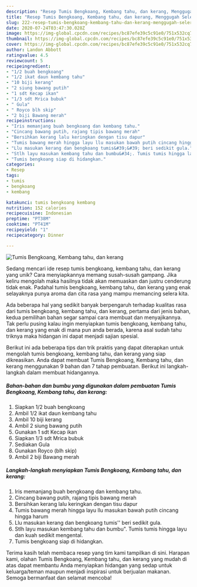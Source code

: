 ```yaml
---
description: "Resep Tumis Bengkoang, Kembang tahu, dan kerang, Menggugah Selera"
title: "Resep Tumis Bengkoang, Kembang tahu, dan kerang, Menggugah Selera"
slug: 222-resep-tumis-bengkoang-kembang-tahu-dan-kerang-menggugah-selera
date: 2020-07-24T03:47:30.028Z
image: https://img-global.cpcdn.com/recipes/bc87efe39c5c91e0/751x532cq70/tumis-bengkoang-kembang-tahu-dan-kerang-foto-resep-utama.jpg
thumbnail: https://img-global.cpcdn.com/recipes/bc87efe39c5c91e0/751x532cq70/tumis-bengkoang-kembang-tahu-dan-kerang-foto-resep-utama.jpg
cover: https://img-global.cpcdn.com/recipes/bc87efe39c5c91e0/751x532cq70/tumis-bengkoang-kembang-tahu-dan-kerang-foto-resep-utama.jpg
author: Landon Abbott
ratingvalue: 4.5
reviewcount: 5
recipeingredient:
- "1/2 buah bengkoang"
- "1/2 ikat daun kembang tahu"
- "10 biji kerang"
- "2 siung bawang putih"
- "1 sdt Kecap ikan"
- "1/3 sdt Mrica bubuk"
- " Gula"
- " Royco blh skip"
- "2 biji Bawang merah"
recipeinstructions:
- "Iris memanjang buah bengkoang dan kembang tahu."
- "Cincang bawang putih, rajang tipis bawang merah"
- "Bersihkan kerang lalu keringkan dengan tisu dapur"
- "Tumis bawang merah hingga layu llu masukan bawah putih cincang hingga harum"
- "Llu masukan kerang dan bengkoang tumis&#39;&#39; beri sedikit gula."
- "Stlh layu masukan kembang tahu dan bumbu&#34;. Tumis tumis hingga layu dan kuah sedikit mengental."
- "Tumis bengkoang siap di hidangkan."
categories:
- Resep
tags:
- tumis
- bengkoang
- kembang

katakunci: tumis bengkoang kembang 
nutrition: 152 calories
recipecuisine: Indonesian
preptime: "PT38M"
cooktime: "PT41M"
recipeyield: "1"
recipecategory: Dinner

---
```



![Tumis Bengkoang, Kembang tahu, dan kerang](https://img-global.cpcdn.com/recipes/bc87efe39c5c91e0/751x532cq70/tumis-bengkoang-kembang-tahu-dan-kerang-foto-resep-utama.jpg)

Sedang mencari ide resep tumis bengkoang, kembang tahu, dan kerang yang unik? Cara menyiapkannya memang susah-susah gampang. Jika keliru mengolah maka hasilnya tidak akan memuaskan dan justru cenderung tidak enak. Padahal tumis bengkoang, kembang tahu, dan kerang yang enak selayaknya punya aroma dan cita rasa yang mampu memancing selera kita.



Ada beberapa hal yang sedikit banyak berpengaruh terhadap kualitas rasa dari tumis bengkoang, kembang tahu, dan kerang, pertama dari jenis bahan, kedua pemilihan bahan segar sampai cara membuat dan menyajikannya. Tak perlu pusing kalau ingin menyiapkan tumis bengkoang, kembang tahu, dan kerang yang enak di mana pun anda berada, karena asal sudah tahu triknya maka hidangan ini dapat menjadi sajian spesial.


Berikut ini ada beberapa tips dan trik praktis yang dapat diterapkan untuk mengolah tumis bengkoang, kembang tahu, dan kerang yang siap dikreasikan. Anda dapat membuat Tumis Bengkoang, Kembang tahu, dan kerang menggunakan 9 bahan dan 7 tahap pembuatan. Berikut ini langkah-langkah dalam membuat hidangannya.

<!--inarticleads1-->

##### Bahan-bahan dan bumbu yang digunakan dalam pembuatan Tumis Bengkoang, Kembang tahu, dan kerang:

1. Siapkan 1/2 buah bengkoang
1. Ambil 1/2 ikat daun kembang tahu
1. Ambil 10 biji kerang
1. Ambil 2 siung bawang putih
1. Gunakan 1 sdt Kecap ikan
1. Siapkan 1/3 sdt Mrica bubuk
1. Sediakan  Gula
1. Gunakan  Royco (blh skip)
1. Ambil 2 biji Bawang merah




<!--inarticleads2-->

##### Langkah-langkah menyiapkan Tumis Bengkoang, Kembang tahu, dan kerang:

1. Iris memanjang buah bengkoang dan kembang tahu.
1. Cincang bawang putih, rajang tipis bawang merah
1. Bersihkan kerang lalu keringkan dengan tisu dapur
1. Tumis bawang merah hingga layu llu masukan bawah putih cincang hingga harum
1. Llu masukan kerang dan bengkoang tumis&#39;&#39; beri sedikit gula.
1. Stlh layu masukan kembang tahu dan bumbu&#34;. Tumis tumis hingga layu dan kuah sedikit mengental.
1. Tumis bengkoang siap di hidangkan.




Terima kasih telah membaca resep yang tim kami tampilkan di sini. Harapan kami, olahan Tumis Bengkoang, Kembang tahu, dan kerang yang mudah di atas dapat membantu Anda menyiapkan hidangan yang sedap untuk keluarga/teman maupun menjadi inspirasi untuk berjualan makanan. Semoga bermanfaat dan selamat mencoba!
